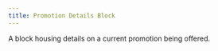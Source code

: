 ```yaml
---
title: Promotion Details Block
---
```


A block housing details on a current promotion being offered.
